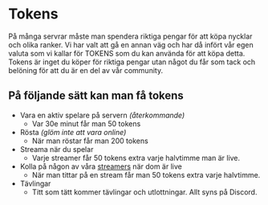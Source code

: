 # Tokens
På många servrar måste man spendera riktiga pengar för att köpa nycklar och olika ranker. 
Vi har valt att gå en annan väg och har då infört vår egen valuta som vi kallar för TOKENS som du kan använda för att köpa detta.
Tokens är inget du köper för riktiga pengar utan något du får som tack och belöning för att du är en del av vår community.
   
## På följande sätt kan man få tokens
- Vara en aktiv spelare på servern *(återkommande)*
	- Var 30e minut får man 50 tokens
- Rösta *(glöm inte att vara online)*
	- När man röstar får man 200 tokens
- Streama när du spelar
	- Varje streamer får 50 tokens extra varje halvtimme man är live.
- Kolla på någon av våra [streamers](https://ekstammen.nu/streamers) när dom är live
	- När man tittar på en stream får man 50 tokens extra varje halvtimme.
- Tävlingar
 	- Titt som tätt kommer tävlingar och utlottningar. Allt syns på Discord.